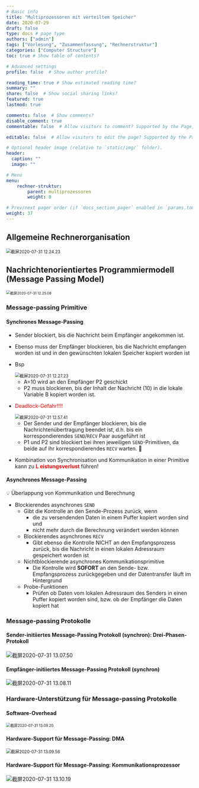 ```yaml
---
# Basic info
title: "Multiprozessoren mit verteiltem Speicher"
date: 2020-07-29
draft: false
type: docs # page type
authors: ["admin"]
tags: ["Vorlesung", "Zusammenfassung", "Rechnerstruktur"]
categories: ["Computer Structure"]
toc: true # Show table of contents?

# Advanced settings
profile: false  # Show author profile?

reading_time: true # Show estimated reading time?
summary: ""
share: false  # Show social sharing links?
featured: true
lastmod: true

comments: false  # Show comments?
disable_comment: true
commentable: false  # Allow visitors to comment? Supported by the Page, Post, and Docs content types.

editable: false  # Allow visitors to edit the page? Supported by the Page, Post, and Docs content types.

# Optional header image (relative to `static/img/` folder).
header:
  caption: ""
  image: ""

# Menu
menu: 
    rechner-struktur:
        parent: multiprozessoren
        weight: 8

# Prev/next pager order (if `docs_section_pager` enabled in `params.toml`)
weight: 37
---
```


## **Allgemeine Rechnerorganisation**

<img src="https://raw.githubusercontent.com/EckoTan0804/upic-repo/master/uPic/截屏2020-07-31%2012.24.23.png" alt="截屏2020-07-31 12.24.23" style="zoom:80%;" />

## **Nachrichtenorientiertes Programmiermodell (Message Passing Model)**

<img src="https://raw.githubusercontent.com/EckoTan0804/upic-repo/master/uPic/截屏2020-07-31%2012.25.08.png" alt="截屏2020-07-31 12.25.08" style="zoom: 67%;" />

### **Message-passing Primitive**

#### Synchrones Message-Passing

- Sender blockiert, bis die Nachricht beim Empfänger angekommen ist. 

- Ebenso muss der Empfänger blockieren, bis die Nachricht empfangen worden ist und in den gewünschten lokalen Speicher kopiert worden ist

- Bsp

  <img src="https://raw.githubusercontent.com/EckoTan0804/upic-repo/master/uPic/截屏2020-07-31%2012.27.23.png" alt="截屏2020-07-31 12.27.23" style="zoom:80%;" />

  - A=10 wird an den Empfänger P2 geschickt
  - P2 muss blockieren, bis der Inhalt der Nachricht (10) in die lokale Variable B kopiert worden ist.

- <span style="color:red">Deadlock-Gefahr!!!!</span>

  <img src="https://raw.githubusercontent.com/EckoTan0804/upic-repo/master/uPic/截屏2020-07-31%2012.57.41.png" alt="截屏2020-07-31 12.57.41" style="zoom:80%;" />

  - Der Sender und der Empfänger blockieren, bis die Nachrichtenübertragung beendet ist, d.h. bis ein korrespondierendes `SEND`/`RECV` Paar ausgeführt ist
  - P1 und P2 sind blockiert bei ihren jeweiligen `SEND`-Primitiven, da beide auf ihr korrespondierendes `RECV` warten. 🤪

- Kombination von Synchronisation und Kommunikation in einer Primitive kann zu **<span style="color:red">L eistungsverlust</span>** führen!

#### Asynchrones Message-Passing

💡 Überlappung von Kommunikation und Berechnung

- Blockierendes asynchrones `SEND`
  - Gibt die Kontrolle an den Sende-Prozess zurück, wenn 
    - die zu versendenden Daten in einem Puffer kopiert worden sind und 
    - nicht mehr durch die Berechnung verändert werden können
  - Blockierendes asynchrones `RECV`
    - Gibt ebenso die Kontrolle NICHT an den Empfangsprozess zurück, bis die Nachricht in einen lokalen Adressraum gespeichert worden ist
  - Nichtblockierende asynchrones Kommunikationsprimitive
    - Die Kontrolle wird **SOFORT** an den Sende- bzw. Empfangsprozess zurückgegeben und der Datentransfer läuft im Hintergrund
  - Probe-Funktionen
    - Prüfen ob Daten vom lokalen Adressraum des Senders in einen Puffer kopiert worden sind, bzw. ob der Empfänger die Daten kopiert hat



### **Message-passing Protokolle**

#### Sender-initiiertes Message-Passing Protokoll (synchron): Drei-Phasen- Protokoll

<img src="https://raw.githubusercontent.com/EckoTan0804/upic-repo/master/uPic/截屏2020-07-31%2013.07.50.png" alt="截屏2020-07-31 13.07.50"  />

#### Empfänger-initiiertes Message-Passing Protokoll (synchron)

![截屏2020-07-31 13.08.11](https://raw.githubusercontent.com/EckoTan0804/upic-repo/master/uPic/截屏2020-07-31%2013.08.11.png)

### **Hardware-Unterstützung für Message-passing Protokolle**

#### Software-Overhead

<img src="https://raw.githubusercontent.com/EckoTan0804/upic-repo/master/uPic/截屏2020-07-31%2013.09.20.png" alt="截屏2020-07-31 13.09.20" style="zoom:70%;" />

#### Hardware-Support für Message-Passing: DMA

<img src="https://raw.githubusercontent.com/EckoTan0804/upic-repo/master/uPic/截屏2020-07-31%2013.09.56.png" alt="截屏2020-07-31 13.09.56" style="zoom:80%;" />

#### Hardware-Support für Message-Passing: Kommunikationsprozessor

![截屏2020-07-31 13.10.19](https://raw.githubusercontent.com/EckoTan0804/upic-repo/master/uPic/截屏2020-07-31%2013.10.19.png)